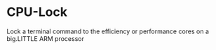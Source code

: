 # CPU-Lock
Lock a terminal command to the efficiency or performance cores on a big.LITTLE ARM processor
